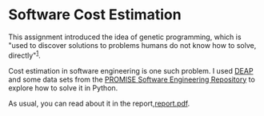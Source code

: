 # Software Cost Estimation

This assignment introduced the idea of genetic programming, which is "used to discover solutions to problems humans do not know how to solve, directly"<sup>[1](http://geneticprogramming.com/)</sup>.

Cost estimation in software engineering is one such problem. I used [DEAP](https://deap.readthedocs.io/) and some data sets from the [PROMISE Software Engineering Repository](promise.site.uottawa.ca/SERepository/) to explore how to solve it in Python.

As usual, you can read about it in the report,[report.pdf](https://github.com/tiggerdine/software-cost-estimation/blob/master/report.pdf).
